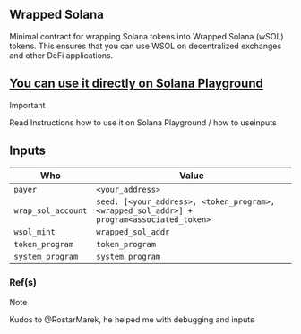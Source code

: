 ## Wrapped Solana

Minimal contract for wrapping Solana tokens into Wrapped Solana (wSOL) tokens.
This ensures that you can use WSOL on decentralized exchanges and other DeFi
applications.

## [You can use it directly on Solana Playground](https://beta.solpg.io/https://github.com/vikiival/wsol)

> [!IMPORTANT]
> Read Instructions how to use it on Solana Playground / how to useinputs

## Inputs

| Who                | Value                                                                                     |
| ------------------ | ----------------------------------------------------------------------------------------- |
| `payer`            | `<your_address>`                                                                          |
| `wrap_sol_account` | `seed: [<your_address>, <token_program>, <wrapped_sol_addr>] + program<associated_token>` |
| `wsol_mint`        | `wrapped_sol_addr`                                                                        |
| `token_program`    | `token_program`                                                                           |
| `system_program`   | `system_program`                                                                          |


### Ref(s)

> [!NOTE]
> Kudos to @RostarMarek, he helped me with debugging and inputs 


